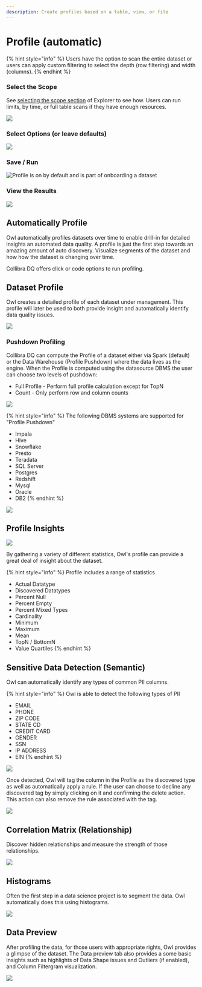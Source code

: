 ```yaml
---
description: Create profiles based on a table, view, or file
---
```


# Profile (automatic)

{% hint style="info" %}
Users have the option to scan the entire dataset or users can apply custom filtering to select the depth (row filtering) and width (columns).&#x20;
{% endhint %}

### Select the Scope

See [selecting the scope section](https://dq-docs.collibra.com/dq-visuals/explorer-2#select-the-scope-and-define-a-query) of Explorer to see how. Users can run limits, by time, or full table scans if they have enough resources.

![](../.gitbook/assets/profile\_scope.gif)

### Select Options (or leave defaults)

![](../.gitbook/assets/profile\_options.gif)

### Save / Run

![Profile is on by default and is part of onboarding a dataset](<../.gitbook/assets/profile\_setup (1).gif>)

### View the Results

![](<../.gitbook/assets/profile\_results (1).gif>)

## Automatically Profile

Owl automatically profiles datasets over time to enable drill-in for detailed insights an automated data quality. A profile is just the first step towards an amazing amount of auto discovery. Visualize segments of the dataset and how how the dataset is changing over time.

Collibra DQ offers click or code options to run profiling.&#x20;

## Dataset Profile

Owl creates a detailed profile of each dataset under management. This profile will later be used to both provide insight and automatically identify data quality issues.

![](<../.gitbook/assets/Screen Shot 2020-07-08 at 12.45.19 AM.png>)

### Pushdown Profiling

Collibra DQ can compute the Profile of a dataset either via Spark (default) or the Data Warehouse (Profile Pushdown) where the data lives as the engine. When the Profile is computed using the datasource DBMS the user can choose two levels of pushdown:&#x20;

* Full Profile - Perform full profile calculation except for TopN&#x20;
* Count - Only perform row and column counts

![](../.gitbook/assets/pushdown.gif)

{% hint style="info" %}
The following DBMS systems are supported for "Profile Pushdown"

* Impala&#x20;
* Hive&#x20;
* Snowflake&#x20;
* Presto&#x20;
* Teradata&#x20;
* SQL Server&#x20;
* Postgres&#x20;
* Redshift&#x20;
* Mysql&#x20;
* Oracle&#x20;
* DB2&#x20;
{% endhint %}

![](<../.gitbook/assets/Screen Shot 2020-05-07 at 7.28.25 PM.png>)

## Profile Insights

![](<../.gitbook/assets/Screen Shot 2020-05-07 at 7.33.16 PM.png>)

By gathering a variety of different statistics, Owl's profile can provide a great deal of insight about the dataset. &#x20;

{% hint style="info" %}
Profile includes a range of statistics

* Actual Datatype
* Discovered Datatypes
* Percent Null
* Percent Empty
* Percent Mixed Types
* Cardinality
* Minimum
* Maximum
* Mean
* TopN / BottomN
* Value Quartiles
{% endhint %}

## Sensitive Data Detection (Semantic)

Owl can automatically identify any types of common PII columns.&#x20;

{% hint style="info" %}
Owl is able to detect the following types of PII

* EMAIL
* PHONE
* ZIP CODE
* STATE CD
* CREDIT CARD
* GENDER
* SSN
* IP ADDRESS
* EIN
{% endhint %}

![](<../.gitbook/assets/Screen Shot 2020-07-08 at 12.37.10 AM.png>)

Once detected, Owl will tag the column in the Profile as the discovered type as well as automatically apply a rule. If the user can choose to decline any discovered tag by simply clicking on it and confirming the delete action. This action can also remove the rule associated with the tag.

![](<../.gitbook/assets/Screen Shot 2020-07-08 at 12.39.13 AM.png>)

## Correlation Matrix (Relationship)

Discover hidden relationships and measure the strength of those relationships.

![](../.gitbook/assets/owl-relationships.png)

## Histograms

Often the first step in a data science project is to segment the data. Owl automatically does this using histograms.

![](../.gitbook/assets/owl-histogram.png)

## Data Preview

After profiling the data, for those users with appropriate rights, Owl provides a glimpse of the dataset. The Data preview tab also provides a some basic insights such as highlights of Data Shape issues and Outliers (if enabled), and Column Filtergram visualization.

![](<../.gitbook/assets/Screen Shot 2020-05-07 at 7.57.29 PM.png>)

